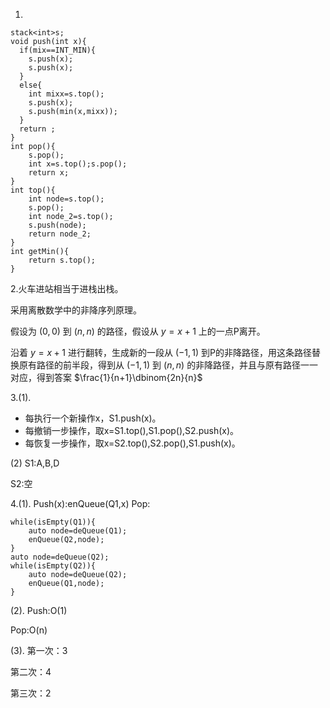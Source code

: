 1.
```
stack<int>s;
void push(int x){
  if(mix==INT_MIN){
    s.push(x);
    s.push(x);  
  } 
  else{
    int mixx=s.top();
    s.push(x);
    s.push(min(x,mixx));
  }
  return ;
}
int pop(){
    s.pop();
    int x=s.top();s.pop();
    return x;
}
int top(){
    int node=s.top();
    s.pop();
    int node_2=s.top();
    s.push(node);
    return node_2;
}
int getMin(){
    return s.top();
}
```
2.火车进站相当于进栈出栈。

采用离散数学中的非降序列原理。

假设为 $(0,0)$ 到 $(n,n)$ 的路径，假设从 $y=x+1$ 上的一点P离开。

沿着 $y=x+1$ 进行翻转，生成新的一段从 $(-1,1)$ 到P的非降路径，用这条路径替换原有路径的前半段，得到从 $(-1,1)$ 到 $(n,n)$ 的非降路径，并且与原有路径一一对应，得到答案 $\frac{1}{n+1}\dbinom{2n}{n}$ 

3.(1). 
- 每执行一个新操作x，S1.push(x)。
- 每撤销一步操作，取x=S1.top(),S1.pop(),S2.push(x)。
- 每恢复一步操作，取x=S2.top(),S2.pop(),S1.push(x)。

(2)
S1:A,B,D

S2:空

4.(1).
Push(x):enQueue(Q1,x)
Pop:
```
while(isEmpty(Q1)){
    auto node=deQueue(Q1);
    enQueue(Q2,node);
}
auto node=deQueue(Q2);
while(isEmpty(Q2)){
    auto node=deQueue(Q2);
    enQueue(Q1,node);
}
```

(2).
Push:O(1)

Pop:O(n)

(3).
第一次：3

第二次：4

第三次：2
